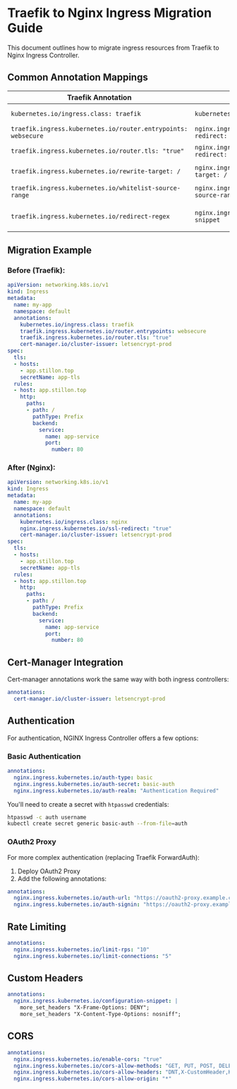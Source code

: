 # Traefik to Nginx Ingress Migration Guide

This document outlines how to migrate ingress resources from Traefik to Nginx Ingress Controller.

## Common Annotation Mappings

| Traefik Annotation | Nginx Equivalent | Notes |
|---|---|---|
| `kubernetes.io/ingress.class: traefik` | `kubernetes.io/ingress.class: nginx` | Basic ingress class |
| `traefik.ingress.kubernetes.io/router.entrypoints: websecure` | `nginx.ingress.kubernetes.io/ssl-redirect: "true"` | Force HTTPS |
| `traefik.ingress.kubernetes.io/router.tls: "true"` | `nginx.ingress.kubernetes.io/ssl-redirect: "true"` | TLS configuration |
| `traefik.ingress.kubernetes.io/rewrite-target: /` | `nginx.ingress.kubernetes.io/rewrite-target: /` | Path rewriting |
| `traefik.ingress.kubernetes.io/whitelist-source-range` | `nginx.ingress.kubernetes.io/whitelist-source-range` | IP whitelisting |
| `traefik.ingress.kubernetes.io/redirect-regex` | `nginx.ingress.kubernetes.io/server-snippet` | Requires custom NGINX conf |

## Migration Example

### Before (Traefik):

```yaml
apiVersion: networking.k8s.io/v1
kind: Ingress
metadata:
  name: my-app
  namespace: default
  annotations:
    kubernetes.io/ingress.class: traefik
    traefik.ingress.kubernetes.io/router.entrypoints: websecure
    traefik.ingress.kubernetes.io/router.tls: "true"
    cert-manager.io/cluster-issuer: letsencrypt-prod
spec:
  tls:
  - hosts:
    - app.stillon.top
    secretName: app-tls
  rules:
  - host: app.stillon.top
    http:
      paths:
      - path: /
        pathType: Prefix
        backend:
          service:
            name: app-service
            port:
              number: 80
```

### After (Nginx):

```yaml
apiVersion: networking.k8s.io/v1
kind: Ingress
metadata:
  name: my-app
  namespace: default
  annotations:
    kubernetes.io/ingress.class: nginx
    nginx.ingress.kubernetes.io/ssl-redirect: "true"
    cert-manager.io/cluster-issuer: letsencrypt-prod
spec:
  tls:
  - hosts:
    - app.stillon.top
    secretName: app-tls
  rules:
  - host: app.stillon.top
    http:
      paths:
      - path: /
        pathType: Prefix
        backend:
          service:
            name: app-service
            port:
              number: 80
```

## Cert-Manager Integration

Cert-manager annotations work the same way with both ingress controllers:

```yaml
annotations:
  cert-manager.io/cluster-issuer: letsencrypt-prod
```

## Authentication

For authentication, NGINX Ingress Controller offers a few options:

### Basic Authentication

```yaml
annotations:
  nginx.ingress.kubernetes.io/auth-type: basic
  nginx.ingress.kubernetes.io/auth-secret: basic-auth
  nginx.ingress.kubernetes.io/auth-realm: "Authentication Required"
```

You'll need to create a secret with `htpasswd` credentials:

```bash
htpasswd -c auth username
kubectl create secret generic basic-auth --from-file=auth
```

### OAuth2 Proxy

For more complex authentication (replacing Traefik ForwardAuth):

1. Deploy OAuth2 Proxy 
2. Add the following annotations:

```yaml
annotations:
  nginx.ingress.kubernetes.io/auth-url: "https://oauth2-proxy.example.com/oauth2/auth"
  nginx.ingress.kubernetes.io/auth-signin: "https://oauth2-proxy.example.com/oauth2/start?rd=$escaped_request_uri"
```

## Rate Limiting

```yaml
annotations:
  nginx.ingress.kubernetes.io/limit-rps: "10"
  nginx.ingress.kubernetes.io/limit-connections: "5"
```

## Custom Headers

```yaml
annotations:
  nginx.ingress.kubernetes.io/configuration-snippet: |
    more_set_headers "X-Frame-Options: DENY";
    more_set_headers "X-Content-Type-Options: nosniff";
```

## CORS

```yaml
annotations:
  nginx.ingress.kubernetes.io/enable-cors: "true"
  nginx.ingress.kubernetes.io/cors-allow-methods: "GET, PUT, POST, DELETE, PATCH, OPTIONS"
  nginx.ingress.kubernetes.io/cors-allow-headers: "DNT,X-CustomHeader,Keep-Alive,User-Agent,X-Requested-With,If-Modified-Since,Cache-Control,Content-Type,Authorization"
  nginx.ingress.kubernetes.io/cors-allow-origin: "*"
```